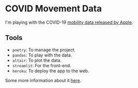 # COVID Movement Data

I'm playing with the COVID-19 [mobility data released by Apple](https://www.apple.com/covid19/mobility).

## Tools

- `poetry`: To manage the project.
- `pandas`: To play with the data.
- `altair`: To plot the data.
- `streamlit`: For the front-end.
- `heroku`: To deploy the app to the web.

Some more information about it [here](https://micro.setu.me/posts/playing-apple-covid-mobility-india/).

